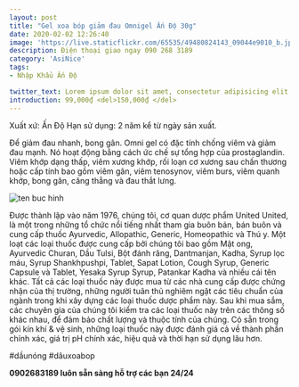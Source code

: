 ```yaml
---
layout: post
title: "Gel xoa bóp giảm đau Omnigel Ấn Độ 30g"
date: 2020-02-02 12:26:40
image: 'https://live.staticflickr.com/65535/49480824143_09044e9010_b.jpg'
description: Điện thoại giao ngay 090 268 3189
category: 'AsiNice'
tags:
- Nhập Khẩu Ấn Độ

twitter_text: Lorem ipsum dolor sit amet, consectetur adipisicing elit.
introduction: 99,000₫ <del>150,000₫ </del> 
---
```






Xuất xứ: Ấn Độ
Hạn sử dụng: 2 năm kể từ ngày sản xuất.

Để giảm đau nhanh, bong gân.
Omni gel có đặc tính chống viêm và giảm đau mạnh. Nó hoạt động bằng cách ức chế sự tổng hợp của prostaglandin.
Viêm khớp dạng thấp, viêm xương khớp, rối loạn cơ xương sau chấn thương hoặc cấp tính bao gồm viêm gân, viêm tenosynov, viêm burs, viêm quanh khớp, bong gân, căng thẳng và đau thắt lưng.

![ten buc hinh](https://live.staticflickr.com/65535/49481521922_8286991744_b.jpg "ten buc hinh")


Được thành lập vào năm 1976, chúng tôi, cơ quan dược phẩm United United, là một trong những tổ chức nổi tiếng nhất tham gia buôn bán, bán buôn và cung cấp thuốc Ayurvedic, Allopathic, Generic, Homeopathic và Thú y. Một loạt các loại thuốc được cung cấp bởi chúng tôi bao gồm Mật ong, Ayurvedic Churan, Dầu Tulsi, Bột đánh răng, Dantmanjan, Kadha, Syrup lọc máu, Syrup Shankhpushpi, Tablet, Sapat Lotion, Cough Syrup, Generic Capsule và Tablet, Yesaka Syrup Syrup, Patankar Kadha và nhiều cái tên khác. Tất cả các loại thuốc này được mua từ các nhà cung cấp được chứng nhận của thị trường, những người tuân thủ nghiêm ngặt các tiêu chuẩn của ngành trong khi xây dựng các loại thuốc dược phẩm này. Sau khi mua sắm, các chuyên gia của chúng tôi kiểm tra các loại thuốc này trên các thông số khác nhau, để đảm bảo chất lượng và thuộc tính của chúng. Có sẵn trong gói kín khí & vệ sinh, những loại thuốc này được đánh giá cả về thành phần chính xác, giá trị pH chính xác, hiệu quả và thời hạn sử dụng lâu hơn.

#dầunóng #dâuxoabop 

**0902683189 luôn sẵn sàng hỗ trợ các bạn 24/24**